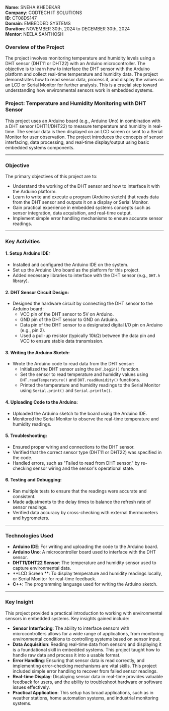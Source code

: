 **Name**: SNEHA KHEDEKAR  
**Company**: CODTECH IT SOLUTIONS  
**ID**: CT08DS147  
**Domain**: EMBEDDED SYSTEMS  
**Duration**: NOVEMBER 30th, 2024 to DECEMBER 30th, 2024  
**Mentor**: NEELA SANTHOSH

### Overview of the Project
The project involves monitoring temperature and humidity levels using a DHT sensor (DHT11 or DHT22) with an Arduino microcontroller. The objective is to learn how to interface the DHT sensor with the Arduino platform and collect real-time temperature and humidity data. The project demonstrates how to read sensor data, process it, and display the values on an LCD or Serial Monitor for further analysis. This is a crucial step toward understanding how environmental sensors work in embedded systems.


### Project: Temperature and Humidity Monitoring with DHT Sensor

This project uses an Arduino board (e.g., Arduino Uno) in combination with a DHT sensor (DHT11/DHT22) to measure temperature and humidity in real-time. The sensor data is then displayed on an LCD screen or sent to a Serial Monitor for user observation. The project introduces the concepts of sensor interfacing, data processing, and real-time display/output using basic embedded systems components.

---

### Objective
The primary objectives of this project are to:

- Understand the working of the DHT sensor and how to interface it with the Arduino platform.
- Learn to write and execute a program (Arduino sketch) that reads data from the DHT sensor and outputs it on a display or Serial Monitor.
- Gain practical experience in embedded systems concepts such as sensor integration, data acquisition, and real-time output.
- Implement simple error handling mechanisms to ensure accurate sensor readings.

---

### Key Activities

#### 1. **Setup Arduino IDE:**
   - Installed and configured the Arduino IDE on the system.
   - Set up the Arduino Uno board as the platform for this project.
   - Added necessary libraries to interface with the DHT sensor (e.g., `DHT.h` library).

#### 2. **DHT Sensor Circuit Design:**
   - Designed the hardware circuit by connecting the DHT sensor to the Arduino board:
     - VCC pin of the DHT sensor to 5V on Arduino.
     - GND pin of the DHT sensor to GND on Arduino.
     - Data pin of the DHT sensor to a designated digital I/O pin on Arduino (e.g., pin 2).
     - Used a pull-up resistor (typically 10kΩ) between the data pin and VCC to ensure stable data transmission.

#### 3. **Writing the Arduino Sketch:**
   - Wrote the Arduino code to read data from the DHT sensor:
     - Initialized the DHT sensor using the `DHT.begin()` function.
     - Set the sensor to read temperature and humidity values using `DHT.readTemperature()` and `DHT.readHumidity()` functions.
     - Printed the temperature and humidity readings to the Serial Monitor using `Serial.print()` and `Serial.println()`.

#### 4. **Uploading Code to the Arduino:**
   - Uploaded the Arduino sketch to the board using the Arduino IDE.
   - Monitored the Serial Monitor to observe the real-time temperature and humidity readings.

#### 5. **Troubleshooting:**
   - Ensured proper wiring and connections to the DHT sensor.
   - Verified that the correct sensor type (DHT11 or DHT22) was specified in the code.
   - Handled errors, such as "Failed to read from DHT sensor," by re-checking sensor wiring and the sensor's operational state.

#### 6. **Testing and Debugging:**
   - Ran multiple tests to ensure that the readings were accurate and consistent.
   - Made adjustments to the delay times to balance the refresh rate of sensor readings.
   - Verified data accuracy by cross-checking with external thermometers and hygrometers.

---

### Technologies Used

- **Arduino IDE**: For writing and uploading the code to the Arduino board.
- **Arduino Uno**: A microcontroller board used to interface with the DHT sensor.
- **DHT11/DHT22 Sensor**: The temperature and humidity sensor used to capture environmental data.
- **LCD Screen **: To display temperature and humidity readings locally, or Serial Monitor for real-time feedback.
- **C++**: The programming language used for writing the Arduino sketch.

---

### Key Insight

This project provided a practical introduction to working with environmental sensors in embedded systems. Key insights gained include:

- **Sensor Interfacing**: The ability to interface sensors with microcontrollers allows for a wide range of applications, from monitoring environmental conditions to controlling systems based on sensor input.
- **Data Acquisition**: Reading real-time data from sensors and displaying it is a foundational skill in embedded systems. This project taught how to handle raw data and process it into a usable format.
- **Error Handling**: Ensuring that sensor data is read correctly, and implementing error-checking mechanisms are vital skills. This project included simple error handling to recover from failed sensor readings.
- **Real-time Display**: Displaying sensor data in real-time provides valuable feedback for users, and the ability to troubleshoot hardware or software issues effectively.
- **Practical Application**: This setup has broad applications, such as in weather stations, home automation systems, and industrial monitoring systems.


